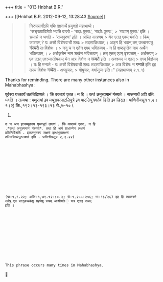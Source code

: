 +++
title = "013 Hnbhat B.R."

+++
[[Hnbhat B.R.	2012-09-12, 13:28:43 [Source](https://groups.google.com/g/bvparishat/c/lo6lc6F5LRs)]]



  
  

> 
> > 
> > 
> >   
> > 
> > निरुपसर्गोऽपि गमिः ज्ञानार्थे प्रयुक्तो महाभाष्ये।  
> "सङ्ख्याविशेषो भवति वाक्ये - 'राज्ञः पुरुषः', 'राज्ञोः पुरुषः', > 'राज्ञाम् पुरुषः' इति । समासे न भवति - 'राजपुरुष' इति । अस्ति कारणम् > येन एतत् एवम् भवति । किम् कारणम् ? यः असौ विशेषवाची शब्दः > तदसान्निध्यात् । अङ्ग हि भवान् तम् उच्चारयतु **गंस्यते** सः विशेषः । > ननु च न एतेन एवम् भवितव्यम् - न हि शब्दकृतेन नाम अर्थेन भवितव्यम् । > अर्थकृतेन नाम शब्देन भवितव्यम् । तत् एतत् एवम् दृश्यताम् - अर्थरूपम् > एव एतत् एवञ्जातीयकम् येन अत्र विशेषः न **गम्यते** इति । अवश्यम् च एतत् > एवम् विज्ञेयम् । यः हि मन्यते - यः असौ विशेषवाची शब्दः तदसान्निध्यात् > अत्र विशेषः न **गम्यते** इति इह तस्य विशेषः **गम्येत** - अप्सुचरः, > गोषुचरः, वर्षासुजः इति।" (महाभाष्यम् २.१.१)  
> > 
> >   
> > 
> > 
> > 

  

  

Thanks for reminding. There are many other instances also in Mahabhashya:

  

पूर्वस्य यत्कार्यं तततिदिश्यते । किं वक्तव्यं एतत। न हि । कथं अनुच्यमानं गंस्यते । सप्तम्यर्थे अपि वतिः भवति । तत्यथा : मथुरायां इव मथुरावत्पाटलिपुत्रे इव पाटलिपुत्रवतेवं ङिति इव ङिद्वत। पाणिनीयसूत्र १,२।१।२) कि.,१९२।१३-१९३।१३ रो.,७-१० \\

  

1.  

    

    न च अत्र इत्थम्भूतस्य पृथग्भूतं लक्षणं . किं वक्तव्यं एतत्. न हि
    .*कथं अनुच्यमानं गंस्यते*. तथा हि अयं प्राधान्येन लक्षणं
    प्रतिनिर्दिशति . इत्थम्भूतस्य लक्षणं इत्थंभूतलक्षणं
    तस्मिन्नित्थंभूतलक्षणे इति . पाणिनीयसूत्र २,३.२२)  

    

    

      

    

    

    

    (पा-१,१.२२; अकि-१,७९.१२-८०.२; रो-१,२५५-२५६; भा-१३/२६) इह हि व्याकरणे
    सर्वेषु एव सानुबन्धकेषु ग्रहणेषु रूपम् आश्रीयते ॒ यत्र एतत् रूपम्
    इति ।

    

    

    

      

    

    

    This phrase occurs many times in Mahabhashya.

    

    



